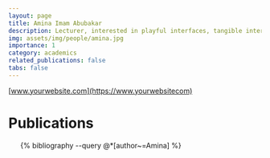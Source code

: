 ```yaml
---
layout: page
title: Amina Imam Abubakar
description: Lecturer, interested in playful interfaces, tangible interaction and generative music.
img: assets/img/people/amina.jpg
importance: 1
category: academics
related_publications: false
tabs: false
---
```


[www.yourwebsite.com](https://www.yourwebsitecom)

# Publications

<ul>
  {% bibliography --query @*[author~=Amina] %}
</ul>
